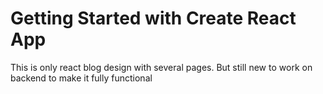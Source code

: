 # Getting Started with Create React App

This is only react blog design with several pages. But still new to work on backend to make it fully functional

